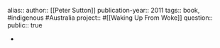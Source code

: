 alias::
author:: [[Peter Sutton]] 
publication-year:: 2011
tags:: book, #indigenous #Australia 
project:: #[[Waking Up From Woke]]
question::
public:: true

-